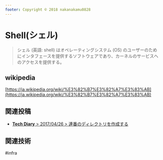 ```yaml
---
footer: Copyright © 2018 nakanakamu0828
---
```

# Shell(シェル)

>シェル (英語: shell) はオペレーティングシステム (OS) のユーザーのためにインタフェースを提供するソフトウェアであり、カーネルのサービスへのアクセスを提供する。

## wikipedia
[https://ja.wikipedia.org/wiki/%E3%82%B7%E3%82%A7%E3%83%AB](https://ja.wikipedia.org/wiki/%E3%82%B7%E3%82%A7%E3%83%AB)


## 関連投稿
* [<b>Tech Diary</b> &gt; 2017/04/26 &gt; 連番のディレクトリを作成する](/diary/2018-04-26.html#%E9%80%A3%E7%95%AA%E3%81%AE%E3%83%87%E3%82%A3%E3%83%AC%E3%82%AF%E3%83%88%E3%83%AA%E3%82%92%E4%BD%9C%E6%88%90%E3%81%99%E3%82%8B)

## 関連技術
#infra